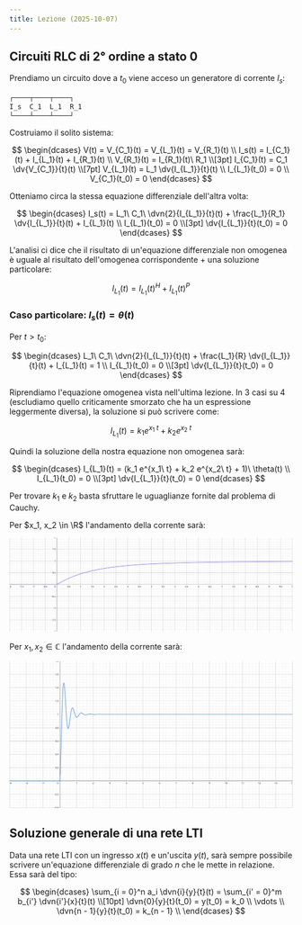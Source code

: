 ```yaml
---
title: Lezione (2025-10-07)
---
```


## Circuiti RLC di 2° ordine a stato 0

Prendiamo un circuito dove a $t_0$ viene acceso un generatore di corrente $I_s$:

```
┌────┬────┬────┐
I_s  C_1  L_1  R_1
└────┴────┴────┘
```

Costruiamo il solito sistema:

$$
\begin{dcases}
V(t) = V_{C_1}(t) = V_{L_1}(t) = V_{R_1}(t) \\
I_s(t) = I_{C_1}(t) + I_{L_1}(t) + I_{R_1}(t) \\
V_{R_1}(t) = I_{R_1}(t)\ R_1 \\[3pt]
I_{C_1}(t) = C_1 \dv{V_{C_1}}{t}(t) \\[7pt]
V_{L_1}(t) = L_1 \dv{I_{L_1}}{t}(t) \\
I_{L_1}(t_0) = 0 \\
V_{C_1}(t_0) = 0
\end{dcases}
$$

Otteniamo circa la stessa equazione differenziale dell'altra volta:

$$
\begin{dcases}
I_s(t) = L_1\ C_1\ \dvn{2}{I_{L_1}}{t}(t) + \frac{L_1}{R_1} \dv{I_{L_1}}{t}(t) + I_{L_1}(t) \\
I_{L_1}(t_0) = 0 \\[3pt]
\dv{I_{L_1}}{t}(t_0) = 0
\end{dcases}
$$

L'analisi ci dice che il risultato di un'equazione differenziale non omogenea è
uguale al risultato dell'omogenea corrispondente + una soluzione particolare:

$$
I_{L_1}(t) = I_{L_1}(t)^H + I_{L_1}(t)^P
$$

### Caso particolare: $I_s(t) = \theta(t)$

Per $t > t_0$:

$$
\begin{dcases}
L_1\ C_1\ \dvn{2}{I_{L_1}}{t}(t) + \frac{L_1}{R} \dv{I_{L_1}}{t}(t) + I_{L_1}(t) = 1 \\
I_{L_1}(t_0) = 0 \\[3pt]
\dv{I_{L_1}}{t}(t_0) = 0
\end{dcases}
$$

Riprendiamo l'equazione omogenea vista nell'ultima lezione. In 3 casi su 4
(escludiamo quello criticamente smorzato che ha un espressione leggermente
diversa), la soluzione si può scrivere come:

$$
I_{L_1}(t) = k_1 e^{x_1\ t} + k_2 e^{x_2\ t}
$$

Quindi la soluzione della nostra equazione non omogenea sarà:

$$
\begin{dcases}
I_{L_1}(t) = (k_1 e^{x_1\ t} + k_2 e^{x_2\ t} + 1)\ \theta(t) \\
I_{L_1}(t_0) = 0 \\[3pt]
\dv{I_{L_1}}{t}(t_0) = 0
\end{dcases}
$$

Per trovare $k_1$ e $k_2$ basta sfruttare le uguaglianze fornite dal problema di
Cauchy.

Per $x_1, x_2 \in \R$ l'andamento della corrente sarà:

![Grafico corrente](../../../../../images/fisica-2/rlc-stato-0-coefficienti-reali.png)

Per $x_1, x_2 \in \mathbb{C}$ l'andamento della corrente sarà:

![Grafico corrente](../../../../../images/fisica-2/rlc-stato-0-coefficienti-complessi.png)

## Soluzione generale di una rete LTI

Data una rete LTI con un ingresso $x(t)$ e un'uscita $y(t)$, sarà sempre
possibile scrivere un'equazione differenziale di grado $n$ che le mette in
relazione. Essa sarà del tipo:

$$
\begin{dcases}
\sum_{i = 0}^n a_i \dvn{i}{y}{t}(t) = \sum_{i' = 0}^m b_{i'} \dvn{i'}{x}{t}(t) \\[10pt]
\dvn{0}{y}{t}(t_0) = y(t_0) = k_0 \\
\vdots \\
\dvn{n - 1}{y}{t}(t_0) = k_{n - 1} \\
\end{dcases}
$$
